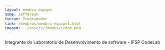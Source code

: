 ```yaml
---
layout: membro-equipe
nome: Jefferson
funcao: Programador
link: /membros/membro-equipe1.html
imagem: ../assets/images/icone.png
---
```

Integrante do Laboratório de Desenvolvimento de software - IFSP CodeLab